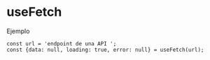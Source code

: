 # useFetch 

Ejemplo

````
const url = 'endpoint de una API ';
const {data: null, loading: true, error: null} = useFetch(url); 

````